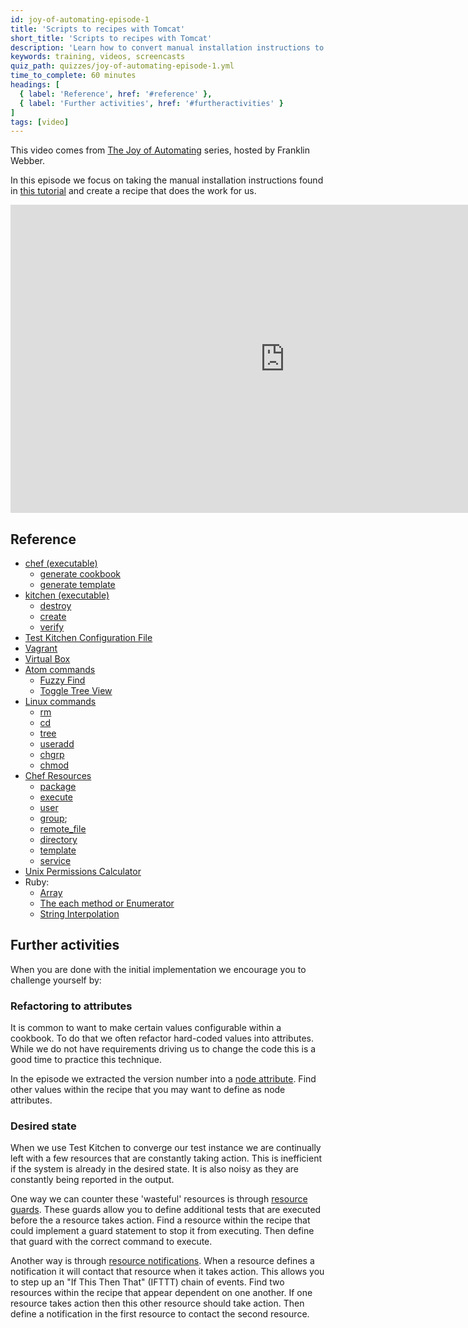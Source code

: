 ```yaml
---
id: joy-of-automating-episode-1
title: 'Scripts to recipes with Tomcat'
short_title: 'Scripts to recipes with Tomcat'
description: 'Learn how to convert manual installation instructions to automated, tested recipes, using Tomcat as an example.'
keywords: training, videos, screencasts
quiz_path: quizzes/joy-of-automating-episode-1.yml
time_to_complete: 60 minutes
headings: [
  { label: 'Reference', href: '#reference' },
  { label: 'Further activities', href: '#furtheractivities' }
]
tags: [video]
---
```

This video comes from [The Joy of Automating](https://www.youtube.com/playlist?list=PL11cZfNdwNyORJfIYA8t07PRMchyDXIjq) series, hosted by Franklin Webber.

In this episode we focus on taking the manual installation instructions found in [this tutorial](https://www.digitalocean.com/community/tutorials/how-to-install-apache-tomcat-8-on-centos-7) and create a recipe that does the work for us.

<iframe width="877" height="493" src="https://www.youtube.com/embed/FOYc_SGWE-0?list=PL11cZfNdwNyORJfIYA8t07PRMchyDXIjq" frameborder="0" allowfullscreen></iframe>

## Reference

* [chef (executable)](https://docs.chef.io/ctl_chef.html)
  * [generate cookbook](https://docs.chef.io/ctl_chef.html#chef-generate-cookbook)
  * [generate template](https://docs.chef.io/ctl_chef.html#chef-generate-template)
* [kitchen (executable)](https://docs.chef.io/ctl_kitchen.html)
  * [destroy](https://docs.chef.io/ctl_kitchen.html#kitchen-destroy)
  * [create](https://docs.chef.io/ctl_kitchen.html#kitchen-create)
  * [verify](https://docs.chef.io/ctl_kitchen.html#kitchen-verify)
* [Test Kitchen Configuration File](https://docs.chef.io/config_yml_kitchen.html)
* [Vagrant](https://docs.chef.io/plugin_kitchen_vagrant.html)
* [Virtual Box](https://www.vagrantup.com/docs/virtualbox/)
* [Atom commands](http://flight-manual.atom.io/)
  * [Fuzzy Find](http://flight-manual.atom.io/getting-started/sections/atom-basics/)
  * [Toggle Tree View](http://flight-manual.atom.io/getting-started/sections/atom-basics/)
* [Linux commands](http://www.mediacollege.com/linux/command/linux-command.html)
  * [rm](http://www.mediacollege.com/cgi-bin/man/page.cgi?topic=rm)
  * [cd](http://www.rapidtables.com/code/linux/cd.htm)
  * [tree](http://www.computerhope.com/unix/tree.htm)
  * [useradd](http://www.mediacollege.com/cgi-bin/man/page.cgi?topic=useradd)
  * [chgrp](http://www.mediacollege.com/cgi-bin/man/page.cgi?topic=chgrp)
  * [chmod](http://www.mediacollege.com/cgi-bin/man/page.cgi?topic=chmod)
* [Chef Resources](https://docs.chef.io/resources.html)
  * [package](https://docs.chef.io/resource_package.html)
  * [execute](https://docs.chef.io/resource_execute.html)
  * [user](https://docs.chef.io/resource_user.html)
  * [group](https://docs.chef.io/resource_group.html);
  * [remote_file](https://docs.chef.io/resource_remote_file.html)
  * [directory](https://docs.chef.io/resource_directory.html)
  * [template](https://docs.chef.io/resource_template.html)
  * [service](https://docs.chef.io/resource_service.html)
* [Unix Permissions Calculator](http://permissions-calculator.org/)
* Ruby:
  * [Array](http://www.rubydoc.info/stdlib/core/2.1.6/Array)
  * [The each method or Enumerator](http://www.rubydoc.info/stdlib/core/2.1.6/Enumerator)
  * [String Interpolation](https://en.wikibooks.org/wiki/Ruby_Programming/Syntax/Literals#Interpolation)

## Further activities

When you are done with the initial implementation we encourage you to challenge yourself by:

### Refactoring to attributes

It is common to want to make certain values configurable within a cookbook. To do that we often refactor hard-coded values into attributes. While we do not have requirements driving us to change the code this is a good time to practice this technique.

In the episode we extracted the version number into a [node attribute](https://docs.chef.io/attributes.html#attribute-files). Find other values within the recipe that you may want to define as node attributes.

### Desired state

When we use Test Kitchen to converge our test instance we are continually left with a few resources that are constantly taking action. This is inefficient if the system is already in the desired state. It is also noisy as they are constantly being reported in the output.

One way we can counter these 'wasteful' resources is through [resource guards](https://docs.chef.io/resources.html#guards). These guards allow you to define additional tests that are executed before the a resource takes action. Find a resource within the recipe that could implement a guard statement to stop it from executing. Then define that guard with the correct command to execute.

Another way is through [resource notifications](https://docs.chef.io/resources.html#notifications). When a resource defines a notification it will contact that resource when it takes action. This allows you to step up an "If This Then That" (IFTTT) chain of events. Find two resources within the recipe that appear dependent on one another. If one resource takes action then this other resource should take action. Then define a notification in the first resource to contact the second resource.

